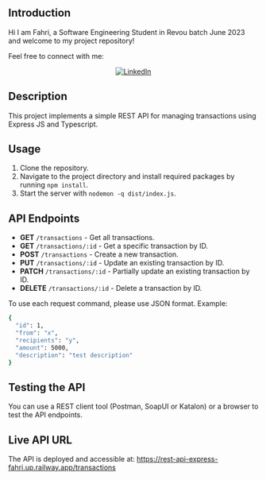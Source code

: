 ## Introduction

Hi I am Fahri, a Software Engineering Student in Revou batch June 2023 and welcome to my project repository!

Feel free to connect with me:

<div align=center>
  <a href="https://www.linkedin.com/in/fahriprs/"><img src="https://img.shields.io/static/v1?style=for-the-badge&message=LinkedIn&color=0A66C2&logo=LinkedIn&logoColor=FFFFFF&label=" alt="LinkedIn" /></a>
</div>

## Description

This project implements a simple REST API for managing transactions using Express JS and Typescript.

## Usage

1. Clone the repository.
2. Navigate to the project directory and install required packages by running `npm install`.
3. Start the server with `nodemon -q dist/index.js`.

## API Endpoints

- **GET** `/transactions` - Get all transactions.
- **GET** `/transactions/:id` - Get a specific transaction by ID.
- **POST** `/transactions` - Create a new transaction.
- **PUT** `/transactions/:id` - Update an existing transaction by ID.
- **PATCH** `/transactions/:id` - Partially update an existing transaction by ID.
- **DELETE** `/transactions/:id` - Delete a transaction by ID.

To use each request command, please use JSON format. Example:

```bash
{
  "id": 1,
  "from": "x",
  "recipients": "y",
  "amount": 5000,
  "description": "test description"
}
```

## Testing the API

You can use a REST client tool (Postman, SoapUI or Katalon) or a browser to test the API endpoints.

## Live API URL

The API is deployed and accessible at: https://rest-api-express-fahri.up.railway.app/transactions


